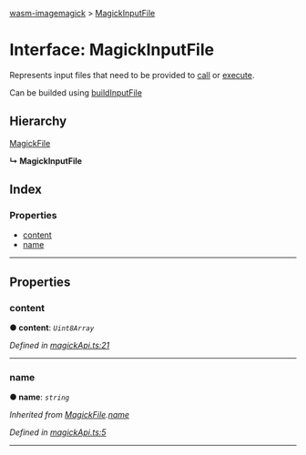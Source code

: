[wasm-imagemagick](../README.md) > [MagickInputFile](../interfaces/magickinputfile.md)

# Interface: MagickInputFile

Represents input files that need to be provided to [call](../#call) or [execute](https://github.com/KnicKnic/WASM-ImageMagick/tree/sample-sinteractive-/apidocs#execute).

Can be builded using [buildInputFile](../#buildinputfile)

## Hierarchy

 [MagickFile](magickfile.md)

**↳ MagickInputFile**

## Index

### Properties

* [content](magickinputfile.md#content)
* [name](magickinputfile.md#name)

---

## Properties

<a id="content"></a>

###  content

**● content**: *`Uint8Array`*

*Defined in [magickApi.ts:21](https://github.com/KnicKnic/WASM-ImageMagick/blob/8afda0e/src/magickApi.ts#L21)*

___
<a id="name"></a>

###  name

**● name**: *`string`*

*Inherited from [MagickFile](magickfile.md).[name](magickfile.md#name)*

*Defined in [magickApi.ts:5](https://github.com/KnicKnic/WASM-ImageMagick/blob/8afda0e/src/magickApi.ts#L5)*

___

